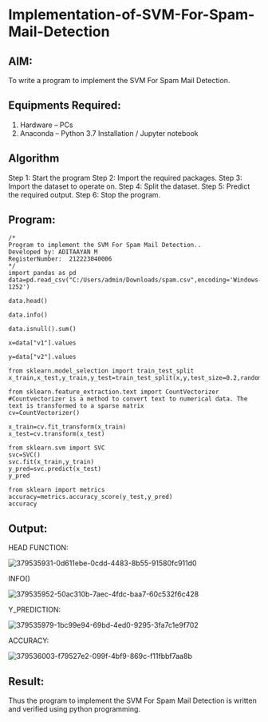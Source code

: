 # Implementation-of-SVM-For-Spam-Mail-Detection

## AIM:
To write a program to implement the SVM For Spam Mail Detection.

## Equipments Required:
1. Hardware – PCs
2. Anaconda – Python 3.7 Installation / Jupyter notebook

## Algorithm
Step 1: Start the program
Step 2: Import the required packages.
Step 3: Import the dataset to operate on.
Step 4: Split the dataset.
Step 5: Predict the required output.
Step 6: Stop the program.

## Program:
```
/*
Program to implement the SVM For Spam Mail Detection..
Developed by: ADITAAYAN M
RegisterNumber:  212223040006
*/
import pandas as pd
data=pd.read_csv("C:/Users/admin/Downloads/spam.csv",encoding='Windows-1252')

data.head()

data.info()

data.isnull().sum()

x=data["v1"].values

y=data["v2"].values

from sklearn.model_selection import train_test_split
x_train,x_test,y_train,y_test=train_test_split(x,y,test_size=0.2,random_state=0)

from sklearn.feature_extraction.text import CountVectorizer
#Countvectorizer is a method to convert text to numerical data. The text is transformed to a sparse matrix
cv=CountVectorizer()

x_train=cv.fit_transform(x_train)
x_test=cv.transform(x_test)

from sklearn.svm import SVC
svc=SVC()
svc.fit(x_train,y_train)
y_pred=svc.predict(x_test)
y_pred

from sklearn import metrics
accuracy=metrics.accuracy_score(y_test,y_pred)
accuracy
```

## Output:

HEAD FUNCTION:

![379535931-0d611ebe-0cdd-4483-8b55-91580fc911d0](https://github.com/user-attachments/assets/7e86e7b7-c47e-48b0-85de-b6333a0a63ec)


INFO()

![379535952-50ac310b-7aec-4fdc-baa7-60c532f6c428](https://github.com/user-attachments/assets/4c66593c-1e4b-49dd-a533-8d1bd6ba1261)



Y_PREDICTION:

![379535979-1bc99e94-69bd-4ed0-9295-3fa7c1e9f702](https://github.com/user-attachments/assets/05add588-1081-4954-80d9-ffc473c46703)


ACCURACY:

![379536003-f79527e2-099f-4bf9-869c-f11fbbf7aa8b](https://github.com/user-attachments/assets/dc25acdf-35e8-47ec-91fc-4dde2ac1b62d)








## Result:
Thus the program to implement the SVM For Spam Mail Detection is written and verified using python programming.
